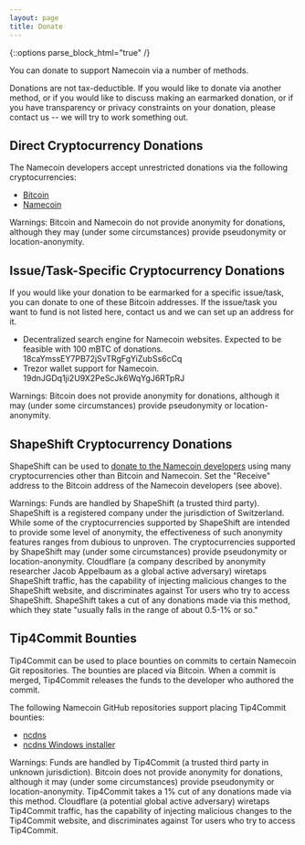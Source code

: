 ```yaml
---
layout: page
title: Donate
---
```


{::options parse_block_html="true" /}

You can donate to support Namecoin via a number of methods.

Donations are not tax-deductible. If you would like to donate via another method, or if you would like to discuss making an earmarked donation, or if you have transparency or privacy constraints on your donation, please contact us -- we will try to work something out.

## Direct Cryptocurrency Donations

The Namecoin developers accept unrestricted donations via the following cryptocurrencies:

* [Bitcoin](bitcoin:bc1qcdvp40tmwx288hha62f3357cj2m9rqs9kcyl6szej5z6n9s5ue2qth29jh)
* [Namecoin](namecoin:NDtPuyg3adscr6HCE1GUiSsKPtA8ewKgz3)

Warnings: Bitcoin and Namecoin do not provide anonymity for donations, although they may (under some circumstances) provide pseudonymity or location-anonymity.

## Issue/Task-Specific Cryptocurrency Donations

If you would like your donation to be earmarked for a specific issue/task, you can donate to one of these Bitcoin addresses.  If the issue/task you want to fund is not listed here, contact us and we can set up an address for it.

* Decentralized search engine for Namecoin websites.  Expected to be feasible with 100 mBTC of donations.  18caYmssEY7PB72jSvTRgFgYiZubSs6cCq
* Trezor wallet support for Namecoin.  19dnJGDq1ji2U9X2PeScJk6WqYgJ6RTpRJ

Warnings: Bitcoin does not provide anonymity for donations, although it may (under some circumstances) provide pseudonymity or location-anonymity.

## ShapeShift Cryptocurrency Donations

ShapeShift can be used to [donate to the Namecoin developers](https://www.shapeshift.io/) using many cryptocurrencies other than Bitcoin and Namecoin.  Set the "Receive" address to the Bitcoin address of the Namecoin developers (see above).

Warnings: Funds are handled by ShapeShift (a trusted third party).  ShapeShift is a registered company under the jurisdiction of Switzerland.  While some of the cryptocurrencies supported by ShapeShift are intended to provide some level of anonymity, the effectiveness of such anonymity features ranges from dubious to unproven.  The cryptocurrencies supported by ShapeShift may (under some circumstances) provide pseudonymity or location-anonymity.  Cloudflare (a company described by anonymity researcher Jacob Appelbaum as a global active adversary) wiretaps ShapeShift traffic, has the capability of injecting malicious changes to the ShapeShift website, and discriminates against Tor users who try to access ShapeShift.  ShapeShift takes a cut of any donations made via this method, which they state "usually falls in the range of about 0.5-1% or so."

<!--
## Bountysource Donations

Bountysource can be used to [donate to the Namecoin project](https://salt.bountysource.com/checkout/amount?team=namecoin) via PayPal and credit cards (VISA, MasterCard, and American Express).  Both one-time and monthly-recurring donation options are available.  The Namecoin Bountysource account is operated by Jeremy Rand.

Warnings: Funds are handled by Bountysource (a trusted third party).  Bountysource is a registered company under the jurisdiction of the state of California in the U.S.  PayPal and credit cards do not provide anonymity for donations, nor do they provide pseudonymity or location-anonymity.  Bountysource takes a 10% cut of any donations made via this method.

## Bountysource Issue/Task Bounties

Bountysource can be used to place bounties on completion of specified issues or tasks listed on GitHub.  The bounties can be placed via PayPal or Bitcoin.  When the issue is resolved, Bountysource releases the funds to the developer who resolved it.

To place a bounty on an existing issue, click the Bountysource link in the issue description.  If no issue exists for the task you want solved, create a new issue.

The following Namecoin GitHub repositories support placing Bountysource bounties:

* [Meta](https://github.com/namecoin/meta/issues)

More GitHub repositories may be added later.

Warnings: Funds are handled by Bountysource (a trusted third party).  Bountysource is a registered company under the jurisdiction of the state of California in the U.S.  PayPal does not provide anonymity for donations, nor does it provide pseudonymity or location-anonymity.  Bitcoin donations using Bountysource are processed by Coinbase, which is not particularly anonymity-friendly.  Bountysource takes a 10% cut of any donations made via this method.
-->

## Tip4Commit Bounties

Tip4Commit can be used to place bounties on commits to certain Namecoin Git repositories. The bounties are placed via Bitcoin. When a commit is merged, Tip4Commit releases the funds to the developer who authored the commit.

The following Namecoin GitHub repositories support placing Tip4Commit bounties:

* [ncdns](https://tip4commit.com/github/namecoin/ncdns)
* [ncdns Windows installer](https://tip4commit.com/github/namecoin/ncdns-nsis)

Warnings: Funds are handled by Tip4Commit (a trusted third party in unknown jurisdiction). Bitcoin does not provide anonymity for donations, although it may (under some circumstances) provide pseudonymity or location-anonymity. Tip4Commit takes a 1% cut of any donations made via this method. Cloudflare (a potential global active adversary) wiretaps Tip4Commit traffic, has the capability of injecting malicious changes to the Tip4Commit website, and discriminates against Tor users who try to access Tip4Commit.
